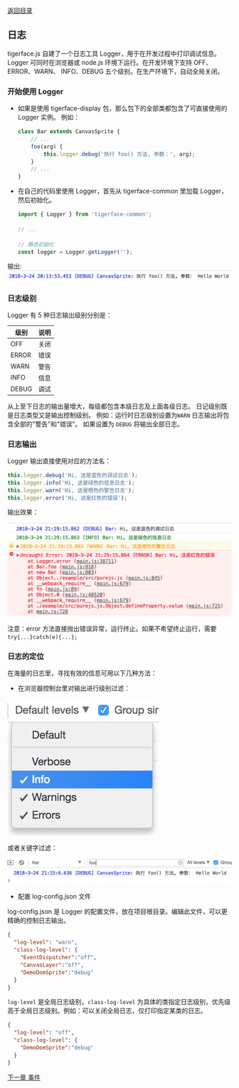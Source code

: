 [返回目录](readme.md)

## 日志

tigerface.js 自建了一个日志工具 Logger，用于在开发过程中打印调试信息。
Logger 可同时在浏览器或 node.js 环境下运行。在开发环境下支持 OFF、ERROR、WARN、
INFO、DEBUG 五个级别。在生产环境下，自动全局关闭。

### 开始使用 Logger
* 如果是使用 tigerface-display 包，那么包下的全部类都包含了可直接使用的 Logger 实例。
例如：
    ```javascript
    class Bar extends CanvasSprite {
        // ...
        foo(arg) {
            this.logger.debug('执行 foo() 方法, 参数：', arg);
        }
        // ...
    }
    ```
* 在自己的代码里使用 Logger，首先从 tigerface-common 里加载 Logger，然后初始化。
    ```javascript
    import { Logger } from 'tigerface-common';

    // ...
    
    // 静态初始化
    const logger = Logger.getLogger('');
    ```

输出:
![DEBUG 日志输出图例](./img/debug.png "DEBUG 日志输出图例")



### 日志级别

Logger 有 5 种日志输出级别分别是：

| 级别 | 说明 |
| --- | --- |
| OFF | 关闭 |
| ERROR | 错误 |
| WARN | 警告 |
| INFO | 信息 |
| DEBUG | 调试 |

从上至下日志的输出量增大，每级都包含本级日志及上面各级日志。
日记级别既是日志类型又是输出控制级别。
例如：运行时日志级别设置为`WARN` 日志输出将包含全部的"警告"和"错误"。
如果设置为 `DEBUG` 将输出全部日志。

### 日志输出

Logger 输出直接使用对应的方法名：

```javascript
this.logger.debug('Hi, 这是蓝色的调试日志');
this.logger.info('Hi, 这是绿色的信息日志');
this.logger.warn('Hi, 这是橙色的警告日志');
this.logger.error('Hi, 这是红色的错误');
```
输出效果：

![Chrome 日志输出](./img/chrome_log_color.png "Chrome 日志输出")

注意：error 方法直接抛出错误异常，运行终止。如果不希望终止运行，需要 `try{...}catch(e){...};`

### 日志的定位

在海量的日志里，寻找有效的信息可用以下几种方法：

* 在浏览器控制台里对输出进行级别过滤：

![Chrome 日志输出级别](./img/chrome_log_level.png "Chrome 日志输出级别")

或者关键字过滤：
    
![Chrome 日志过滤](./img/chrome_log_filter.png "Chrome 日志过滤")

* 配置 log-config.json 文件

log-config.json 是 Logger 的配置文件，放在项目根目录。编辑此文件，可以更精确的控制日志输出。

```json
{
  "log-level": "warn", 
  "class-log-level": {
    "EventDispatcher":"off",
    "CanvasLayer":"off",
    "DemoDomSprite":"debug"
  }
}
```

`log-level` 是全局日志级别，`class-log-level` 为具体的类指定日志级别，优先级高于全局日志级别。例如：可以关闭全局日志，仅打印指定某类的日志。

```json
{
  "log-level": "off", 
  "class-log-level": {
    "DemoDomSprite":"debug"
  }
}
```


[下一章 事件](event.md)